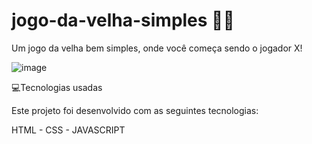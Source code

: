 # jogo-da-velha-simples 👵🏽
Um jogo da velha bem simples, onde você começa sendo o jogador X!

![image](https://user-images.githubusercontent.com/88556924/198852730-5f0d12fa-b046-4c67-9f8b-0cca2b91ed68.png)


💻Tecnologias usadas

Este projeto foi desenvolvido com as seguintes tecnologias:

HTML - CSS - JAVASCRIPT
